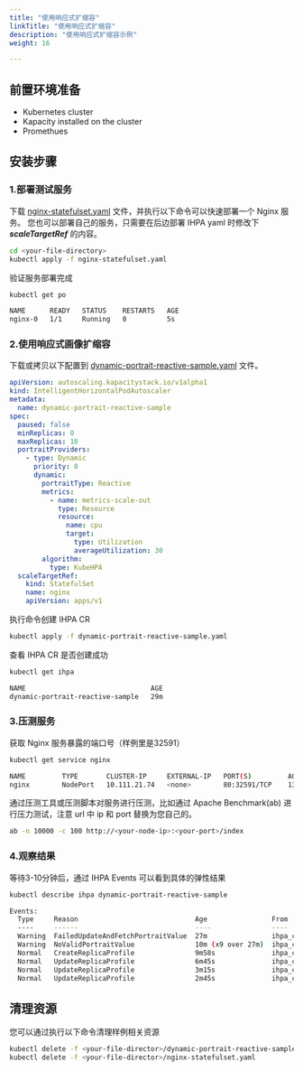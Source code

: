 ```yaml
---
title: "使用响应式扩缩容"
linkTitle: "使用响应式扩缩容"
description: "使用响应式扩缩容示例"
weight: 16

---
```


## 前置环境准备

- Kubernetes cluster
- Kapacity installed on the cluster
- Promethues

## 安装步骤

### 1.部署测试服务

下载 [nginx-statefulset.yaml](https://raw.githubusercontent.com/traas-stack/kapacity/main/examples/nginx-statefulset.yaml)
文件，并执行以下命令可以快速部署一个 Nginx 服务。 您也可以部署自己的服务，只需要在后边部署 IHPA yaml 时修改下
***scaleTargetRef*** 的内容。

```bash
cd <your-file-directory>
kubectl apply -f nginx-statefulset.yaml
```

验证服务部署完成

```bash
kubectl get po

NAME      READY   STATUS    RESTARTS   AGE
nginx-0   1/1     Running   0          5s
```

### 2.使用响应式画像扩缩容

下载或拷贝以下配置到 [dynamic-portrait-reactive-sample.yaml](https://raw.githubusercontent.com/traas-stack/kapacity/main/examples/autoscaling/dynamic-portrait-reactive-sample.yaml)
文件。

```yaml
apiVersion: autoscaling.kapacitystack.io/v1alpha1
kind: IntelligentHorizontalPodAutoscaler
metadata:
  name: dynamic-portrait-reactive-sample
spec:
  paused: false
  minReplicas: 0
  maxReplicas: 10
  portraitProviders:
    - type: Dynamic
      priority: 0
      dynamic:
        portraitType: Reactive
        metrics:
          - name: metrics-scale-out
            type: Resource
            resource:
              name: cpu
              target:
                type: Utilization
                averageUtilization: 30
        algorithm:
          type: KubeHPA
  scaleTargetRef:
    kind: StatefulSet
    name: nginx
    apiVersion: apps/v1
```

执行命令创建 IHPA CR

```bash
kubectl apply -f dynamic-portrait-reactive-sample.yaml
```

查看 IHPA CR 是否创建成功

```bash
kubectl get ihpa

NAME                               AGE
dynamic-portrait-reactive-sample   29m
```

### 3.压测服务

获取 Nginx 服务暴露的端口号（样例里是32591）

```bash
kubectl get service nginx

NAME         TYPE       CLUSTER-IP     EXTERNAL-IP   PORT(S)         AGE
nginx        NodePort   10.111.21.74   <none>        80:32591/TCP    13m
```

通过压测工具或压测脚本对服务进行压测，比如通过 Apache Benchmark(ab) 进行压力测试，注意 url 中 ip 和 port 替换为您自己的。

```bash
ab -n 10000 -c 100 http://<your-node-ip>:<your-port>/index
```

### 4.观察结果

等待3-10分钟后，通过 IHPA Events 可以看到具体的弹性结果

```bash
kubectl describe ihpa dynamic-portrait-reactive-sample

Events:
  Type     Reason                             Age                From             Message
  ----     ------                             ----               ----             -------
  Warning  FailedUpdateAndFetchPortraitValue  27m                ihpa_controller  failed to update and fetch portrait value: failed to fetch portrait value: failed to get HorizontalPortrait "default/dynamic-portrait-reactive-sample-reactive": HorizontalPortrait.autoscaling.kapacity.traas.io "dynamic-portrait-reactive-sample-reactive" not found
  Warning  NoValidPortraitValue               10m (x9 over 27m)  ihpa_controller  no valid portrait value for now
  Normal   CreateReplicaProfile               9m58s              ihpa_controller  create ReplicaProfile with onlineReplcas: 1, cutoffReplicas: 0, standbyReplicas: 0
  Normal   UpdateReplicaProfile               6m45s              ihpa_controller  update ReplicaProfile with onlineReplcas: 1 -> 6, cutoffReplicas: 0 -> 0, standbyReplicas: 0 -> 0
  Normal   UpdateReplicaProfile               3m15s              ihpa_controller  update ReplicaProfile with onlineReplcas: 6 -> 4, cutoffReplicas: 0 -> 0, standbyReplicas: 0 -> 0
  Normal   UpdateReplicaProfile               2m45s              ihpa_controller  update ReplicaProfile with onlineReplcas: 4 -> 1, cutoffReplicas: 0 -> 0, standbyReplicas: 0 -> 0
```

## 清理资源

您可以通过执行以下命令清理样例相关资源

```bash
kubectl delete -f <your-file-director>/dynamic-portrait-reactive-sample.yaml 
kubectl delete -f <your-file-director>/nginx-statefulset.yaml 
```